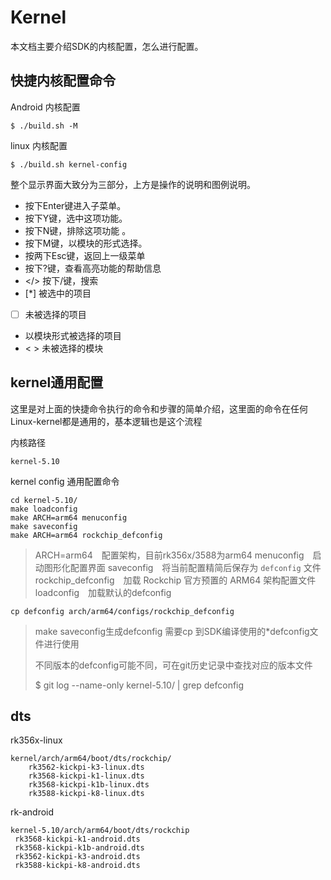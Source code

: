 # Kernel

本文档主要介绍SDK的内核配置，怎么进行配置。

## 快捷内核配置命令

Android 内核配置

```
$ ./build.sh -M
```

linux 内核配置

```
$ ./build.sh kernel-config
```

整个显示界面大致分为三部分，上方是操作的说明和图例说明。

- <Enter> 按下Enter键进入子菜单。
- <Y> 按下Y键，选中这项功能。
- <N> 按下N键，排除这项功能 。
- <M> 按下M键，以模块的形式选择。
- <Esc><Esc> 按两下Esc键，返回上一级菜单
- <?> 按下?键，查看高亮功能的帮助信息
- </> 按下/键，搜索
- [*] 被选中的项目
- [ ] 未被选择的项目
- <M> 以模块形式被选择的项目
- < > 未被选择的模块



## kernel通用配置

这里是对上面的快捷命令执行的命令和步骤的简单介绍，这里面的命令在任何Linux-kernel都是通用的，基本逻辑也是这个流程

内核路径

```
kernel-5.10
```

kernel config 通用配置命令

```
cd kernel-5.10/
make loadconfig
make ARCH=arm64 menuconfig
make saveconfig
make ARCH=arm64 rockchip_defconfig
```
> ARCH=arm64&emsp;配置架构，目前rk356x/3588为arm64
> menuconfig&emsp;启动图形化配置界面
> saveconfig&emsp;将当前配置精简后保存为 `defconfig` 文件‌
> rockchip_defconfig&emsp;加载 Rockchip 官方预置的 ARM64 架构配置文件
> loadconfig&emsp;加载默认的defconfig

```
cp defconfig arch/arm64/configs/rockchip_defconfig
```

> make  saveconfig生成defconfig 需要cp 到SDK编译使用的*defconfig文件进行使用
>
> 不同版本的defconfig可能不同，可在git历史记录中查找对应的版本文件
>
> $ git log --name-only   kernel-5.10/ | grep defconfig



## dts

rk356x-linux

```
kernel/arch/arm64/boot/dts/rockchip/
	rk3562-kickpi-k3-linux.dts
	rk3568-kickpi-k1-linux.dts
	rk3568-kickpi-k1b-linux.dts
	rk3588-kickpi-k8-linux.dts
```

rk-android

```
kernel-5.10/arch/arm64/boot/dts/rockchip
 rk3568-kickpi-k1-android.dts
 rk3568-kickpi-k1b-android.dts
 rk3562-kickpi-k3-android.dts
 rk3588-kickpi-k8-android.dts
```





